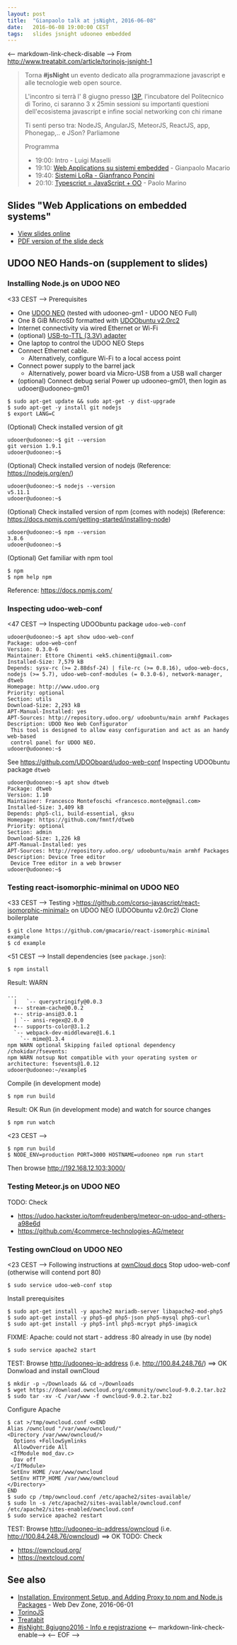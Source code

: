 ```yaml
---
layout: post
title:  "Gianpaolo talk at jsNight, 2016-06-08"
date:   2016-06-08 19:00:00 CEST
tags:   slides jsnight udooneo embedded
---
```

<-- markdown-link-check-disable -->
From <http://www.treatabit.com/article/torinojs-jsnight-1>
> Torna **#jsNight** un evento dedicato alla programmazione javascript
> e alle tecnologie web open source.
>
> L'incontro si terrà l' 8 giugno presso [I3P](http://i3p.it/), l'incubatore
del Politecnico di Torino, ci saranno 3 x 25min sessioni su importanti
questioni dell'ecosistema javascript e infine social networking con chi rimane
>
> Ti senti perso tra: NodeJS, AngularJS, MeteorJS, ReactJS, app, Phonegap,.. e JSon? Parliamone
>
> Programma
>
> - 19:00: Intro - Luigi Maselli
> - 19:10: [Web Applications su sistemi embedded](https://github.com/TorinoJS/torinojs.github.io/issues/6) - Gianpaolo Macario
> - 19:40: [Sistemi LoRa - Gianfranco Poncini](https://github.com/TorinoJS/torinojs.github.io/issues/8)
> - 20:10: [Typescript = JavaScript + OO](https://github.com/TorinoJS/torinojs.github.io/issues/9) - Paolo Marino
## Slides "Web Applications on embedded systems"
* [View slides online](http://slides.com/gianpaolomacario/webapps-jsnight-2016-06-08)
* [PDF version of the slide deck](/images/webapps-jsnight-2016-06-08.pdf)
## UDOO NEO Hands-on (supplement to slides)
### Installing Node.js on UDOO NEO
<33 CEST -->
Prerequisites
* One [UDOO NEO](http://www.udoo.org/udoo-neo/) (tested with udooneo-gm1 - UDOO NEO Full)
* One 8 GiB MicroSD formatted with [UDOObuntu v2.0rc2](http://www.udoo.org/downloads/)
* Internet connectivity via wired Ethernet or Wi-Fi
* (optional) [USB-to-TTL (3.3V) adapter](http://shop.udoo.org/eu/catalog/product/view/id/50/s/usb-serial-debug-module-for-neo/category/3/)
* One laptop to control the UDOO NEO
Steps
* Connect Ethernet cable.
  - Alternatively, configure Wi-Fi to a local access point
* Connect power supply to the barrel jack
  - Alternatively, power board via Micro-USB from a USB wall charger
* (optional) Connect debug serial
Power up udooneo-gm01, then login as udooer@udooneo-gm01
```
$ sudo apt-get update && sudo apt-get -y dist-upgrade
$ sudo apt-get -y install git nodejs
$ export LANG=C
```
(Optional) Check installed version of git
```
udooer@udooneo:~$ git --version
git version 1.9.1
udooer@udooneo:~$
```
(Optional) Check installed version of nodejs
(Reference: <https://nodejs.org/en/>)
```
udooer@udooneo:~$ nodejs --version
v5.11.1
udooer@udooneo:~$
```
(Optional) Check installed version of npm (comes with nodejs)
(Reference: <https://docs.npmjs.com/getting-started/installing-node>)
```
udooer@udooneo:~$ npm --version
3.8.6
udooer@udooneo:~$
```
(Optional) Get familiar with npm tool
```
$ npm
$ npm help npm
```
Reference: <https://docs.npmjs.com/>
### Inspecting udoo-web-conf
<47 CEST -->
Inspecting UDOObuntu package `udoo-web-conf`
```
udooer@udooneo:~$ apt show udoo-web-conf
Package: udoo-web-conf
Version: 0.3.0-6
Maintainer: Ettore Chimenti <ek5.chimenti@gmail.com>
Installed-Size: 7,579 kB
Depends: sysv-rc (>= 2.88dsf-24) | file-rc (>= 0.8.16), udoo-web-docs, nodejs (>= 5.7), udoo-web-conf-modules (= 0.3.0-6), network-manager, dtweb
Homepage: http://www.udoo.org
Priority: optional
Section: utils
Download-Size: 2,293 kB
APT-Manual-Installed: yes
APT-Sources: http://repository.udoo.org/ udoobuntu/main armhf Packages
Description: UDOO Neo Web Configurator
 This tool is designed to allow easy configuration and act as an handy web-based
 control panel for UDOO NEO.
udooer@udooneo:~$
```
See <https://github.com/UDOOboard/udoo-web-conf>
Inspecting UDOObuntu package `dtweb`
```
udooer@udooneo:~$ apt show dtweb
Package: dtweb
Version: 1.10
Maintainer: Francesco Montefoschi <francesco.monte@gmail.com>
Installed-Size: 3,409 kB
Depends: php5-cli, build-essential, gksu
Homepage: https://github.com/fmntf/dtweb
Priority: optional
Section: admin
Download-Size: 1,226 kB
APT-Manual-Installed: yes
APT-Sources: http://repository.udoo.org/ udoobuntu/main armhf Packages
Description: Device Tree editor
 Device Tree editor in a web browser
udooer@udooneo:~$
```
### Testing react-isomorphic-minimal on UDOO NEO
<33 CEST -->
Testing >https://github.com/corso-javascript/react-isomorphic-minimal> on UDOO NEO (UDOObuntu v2.0rc2)
Clone boilerplate
```
$ git clone https://github.com/gmacario/react-isomorphic-minimal example
$ cd example
```
<51 CEST -->
Install dependencies (see `package.json`):
```
$ npm install
```
Result: WARN
```
...
  |   `-- querystringify@0.0.3
  +-- stream-cache@0.0.2
  +-- strip-ansi@3.0.1
  | `-- ansi-regex@2.0.0
  +-- supports-color@3.1.2
  `-- webpack-dev-middleware@1.6.1
    `-- mime@1.3.4
npm WARN optional Skipping failed optional dependency /chokidar/fsevents:
npm WARN notsup Not compatible with your operating system or architecture: fsevents@1.0.12
udooer@udooneo:~/example$
```
Compile (in development mode)
```
$ npm run build
```
Result: OK
Run (in development mode) and watch for source changes
```
$ npm run watch
```
<23 CEST -->
```
$ npm run build
$ NODE_ENV=production PORT=3000 HOSTNAME=udooneo npm run start
```
Then browse <http://192.168.12.103:3000/>
### Testing Meteor.js on UDOO NEO
TODO: Check
* <https://udoo.hackster.io/tomfreudenberg/meteor-on-udoo-and-others-a98e6d>
* <https://github.com/4commerce-technologies-AG/meteor>
### Testing ownCloud on UDOO NEO
<23 CEST -->
Following instructions at [ownCloud docs](https://doc.owncloud.org/server/9.0/admin_manual/installation/source_installation.html)
Stop udoo-web-conf (otherwise will contend port 80)
```
$ sudo service udoo-web-conf stop
```
Install prerequisites
```
$ sudo apt-get install -y apache2 mariadb-server libapache2-mod-php5
$ sudo apt-get install -y php5-gd php5-json php5-mysql php5-curl
$ sudo apt-get install -y php5-intl php5-mcrypt php5-imagick
```
FIXME: Apache: could not start - address :80 already in use (by node)
```
$ sudo service apache2 start
```
TEST: Browse <http://udooneo-ip-address> (i.e. <http://100.84.248.76/>) ==> OK
Donwload and install ownCloud
```
$ mkdir -p ~/Downloads && cd ~/Downloads
$ wget https://download.owncloud.org/community/owncloud-9.0.2.tar.bz2
$ sudo tar -xv -C /var/www -f owncloud-9.0.2.tar.bz2
```
Configure Apache
```
$ cat >/tmp/owncloud.conf <<END
Alias /owncloud "/var/www/owncloud/"
<Directory /var/www/owncloud/>
  Options +FollowSymlinks
  AllowOverride All
 <IfModule mod_dav.c>
  Dav off
 </IfModule>
 SetEnv HOME /var/www/owncloud
 SetEnv HTTP_HOME /var/www/owncloud
</Directory>
END
$ sudo cp /tmp/owncloud.conf /etc/apache2/sites-available/
$ sudo ln -s /etc/apache2/sites-available/owncloud.conf /etc/apache2/sites-enabled/owncloud.conf
$ sudo service apache2 restart
```
TEST: Browse <http://udooneo-ip-address/owncloud> (i.e. <http://100.84.248.76/owncloud>) ==> OK
TODO: Check
* <https://owncloud.org/>
* <https://nextcloud.com/>
## See also
* [Installation, Environment Setup, and Adding Proxy to npm and Node.js Packages](https://dzone.com/articles/installation-environment-setup-and-adding-proxy-to) - Web Dev Zone, 2016-06-01
* [TorinoJS](http://torino.js.org/)
* [Treatabit](http://www.treatabit.com/)
* [#jsNight: 8giugno2016 - Info e registrazione](https://www.eventbrite.it/e/biglietti-torinojs-jsnight-8giu2016-incontro-su-javascript-e-tecnologie-web-open-source-25083305843)
<-- markdown-link-check-enable-->
<-- EOF -->
